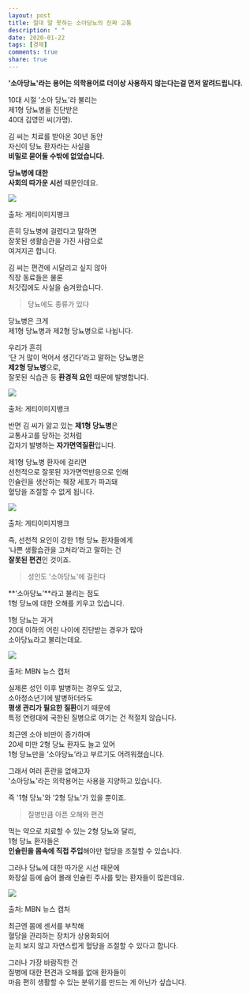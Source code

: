 ```yaml
---
layout: post
title: 절대 말 못하는 소아당뇨의 진짜 고통
description: " "
date: 2020-01-22
tags: [경제]
comments: true
share: true
---
```



**'소아당뇨'라는 용어는 의학용어로 더이상 사용하지 않는다는걸 먼저 알려드립니다.**  
  
10대 시절 '소아 당뇨'라 불리는  
제1형 당뇨병을 진단받은  
40대 김영민 씨(가명).  
  
김 씨는 치료를 받아온 30년 동안  
자신이 당뇨 환자라는 사실을  
**비밀로 묻어둘 수밖에 없었습니다.**  
  
**당뇨병에 대한**  
**사회의 따가운 시선**  때문인데요.

![](https://post-phinf.pstatic.net/MjAyMDEyMThfMTM3/MDAxNjA4MjQ5ODc3NTY3.fPCkD6i8AjyxseQqzfbIjsRhxm6TBzMeCh_bCVODE-Ug.g-YnTpHujGJ4NIZJxaFezIjKRjfjfFi3fDd5RIpjyjwg.PNG/1._%EA%B2%8C%ED%8B%B0%EC%B5%9C%EC%A2%85.png?type=w1200)

출처: 게티이미지뱅크

흔히 당뇨병에 걸렸다고 말하면  
잘못된 생활습관을 가진 사람으로  
여겨지곤 합니다.  
  
김 씨는 편견에 시달리고 싶지 않아  
직장 동료들은 물론  
처갓집에도 사실을 숨겨왔습니다.

> 당뇨에도 종류가 있다

당뇨병은 크게  
제1형 당뇨병과 제2형 당뇨병으로 나뉩니다.  
  
우리가 흔히  
‘단 거 많이 먹어서 생긴다’라고 말하는 당뇨병은  
**제2형 당뇨병**으로,  
잘못된 식습관 등  **환경적 요인**  때문에 발병합니다.

![](https://post-phinf.pstatic.net/MjAyMDEyMThfMjY3/MDAxNjA4MjQ5OTM3MTU1.Rnxiv2bqbN3UNwvw9ukEy9UNXlTYE5enycJJCy7uxJEg.V7o5b5d52eyrQ4wvxJIIxuueL0KWw3nIDcrfkCTFzXQg.PNG/2._%EA%B2%8C%ED%8B%B0%EC%B5%9C%EC%A2%85.png?type=w1200)

출처: 게티이미지뱅크

반면 김 씨가 앓고 있는  **제1형 당뇨병**은  
교통사고를 당하는 것처럼  
갑자기 발병하는  **자가면역질환**입니다.  
  
제1형 당뇨병 환자에 걸리면  
선천적으로 잘못된 자가면역반응으로 인해  
인슐린을 생산하는 췌장 세포가 파괴돼  
혈당을 조절할 수 없게 됩니다.

![](https://post-phinf.pstatic.net/MjAyMDEyMThfMjU4/MDAxNjA4MjQ5OTYyOTQ3.w4aRRw0afUXLBEDImfVdKHh7jtixCchaPdRiX1MHFC0g.eEPgctLMxLJBLRH6lLP8LNxNmG1ScEuydWD29OGvYrUg.PNG/3._%EA%B2%8C%ED%8B%B0%EC%B5%9C%EC%A2%85.png?type=w1200)

출처: 게티이미지뱅크

즉, 선천적 요인이 강한 1형 당뇨 환자들에게  
‘나쁜 생활습관을 고쳐라’라고 말하는 건  
**잘못된 편견**인 것이죠.

> 성인도 '소아당뇨'에 걸린다

**‘소아당뇨’**라고 불리는 점도  
1형 당뇨에 대한 오해를 키우고 있습니다.  
  
1형 당뇨는 과거  
20대 이하의 어린 나이에 진단받는 경우가 많아  
소아당뇨라고 불리는데요.

![](https://post-phinf.pstatic.net/MjAyMDEyMThfOTEg/MDAxNjA4MjUwMDA5ODQ5.mR8NP-w-n-tdk_5yZJujPuc-e44at-mAM0OyAw4wOsMg.esfntPEeaEm67CPNLXN4rwk9uANZPyMiSH0FcRoZNBMg.PNG/4._MBN_%EC%B5%9C%EC%A2%85.png?type=w1200)

출처: MBN 뉴스 캡처

실제론 성인 이후 발병하는 경우도 있고,  
소아청소년기에 발병하더라도  
**평생 관리가 필요한 질환**이기 때문에  
특정 연령대에 국한된 질병으로 여기는 건 적절치 않습니다.  
  
최근엔 소아 비만이 증가하며  
20세 미만 2형 당뇨 환자도 늘고 있어  
1형 당뇨만을 ‘소아당뇨’라고 부르기도 어려워졌습니다.  
  
그래서 여러 혼란을 없애고자  
'소아당뇨'라는 의학용어는 사용을 지양하고 있습니다.  
  
즉 '1형 당뇨'와 '2형 당뇨'가 있을 뿐이죠.

> 질병만큼 아픈 오해와 편견

먹는 약으로 치료할 수 있는 2형 당뇨와 달리,  
1형 당뇨 환자들은  
**인슐린을 몸속에 직접 주입**해야만 혈당을 조절할 수 있습니다.  
  
그러나 당뇨에 대한 따가운 시선 때문에  
화장실 등에 숨어 몰래 인슐린 주사를 맞는 환자들이 많은데요.

![](https://post-phinf.pstatic.net/MjAyMDEyMThfNDYg/MDAxNjA4MjUwMDYwNDE1.ftxkBlqhMLvTYczWtjdBiY3DXdoaMlP7971pbVLyxTwg.kJtw77zMyaFDY_u2cGgPzmJM9NuQ7mczj_j2Hi4FfMwg.PNG/5._MBN_%EC%B5%9C%EC%A2%85.png?type=w1200)

출처: MBN 뉴스 캡처

최근엔 몸에 센서를 부착해  
혈당을 관리하는 장치가 상용화되어  
눈치 보지 않고 자연스럽게 혈당을 조절할 수 있다고 합니다.  
  
그러나 가장 바람직한 건  
질병에 대한 편견과 오해를 없애 환자들이  
마음 편히 생활할 수 있는 분위기를 만드는 게 아닌가 싶습니다.